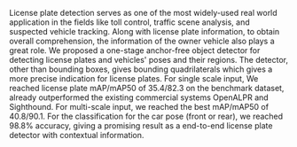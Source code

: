 License plate detection serves as one of the most widely-used real world application in the fields like toll control, traffic scene analysis, and suspected vehicle tracking. Along with license plate information, to obtain overall comprehension, the information of the owner vehicle also plays a great role. We proposed a one-stage anchor-free object detector for detecting license plates and vehicles' poses and their regions. The detector, other than bounding boxes, gives bounding quadrilaterals which gives a more precise indication for license plates. For single scale input, We reached license plate mAP/mAP50 of 35.4/82.3 on the benchmark dataset, already outperformed the existing commercial systems OpenALPR and Sighthound. For multi-scale input, we reached the best mAP/mAP50 of 40.8/90.1. For the classification for the car pose (front or rear), we reached 98.8% accuracy, giving a promising result as a end-to-end license plate detector with contextual information.
